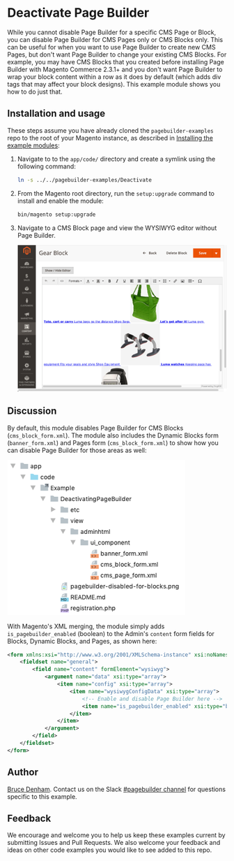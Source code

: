 # Deactivate Page Builder

While you cannot disable Page Builder for a specific CMS Page or Block, you can disable Page Builder for CMS Pages only or CMS Blocks only. This can be useful for when you want to use Page Builder to create new CMS Pages, but don't want Page Builder to change your existing CMS Blocks. For example, you may have CMS Blocks that you created before installing Page Builder with Magento Commerce 2.3.1+ and you don't want Page Builder to wrap your block content within a row as it does by default (which adds div tags that may affect your block designs). This example module shows you how to do just that.

## Installation and usage

These steps assume you have already cloned the `pagebuilder-examples` repo to the root of your Magento instance, as described in [Installing the example modules](../../README.md):

1. Navigate to to the `app/code/` directory and create a symlink using the following command:

    ```bash
    ln -s ../../pagebuilder-examples/Deactivate
    ```

1. From the Magento root directory, run the `setup:upgrade` command to install and enable the module:

   ```bash
   bin/magento setup:upgrade
   ```

1. Navigate to a CMS Block page and view the WYSIWYG editor without Page Builder.

    ![Page Builder disabled for blocks](pagebuilder-disabled-for-blocks.png "Page Builder disabled for blocks")

## Discussion

By default, this module disables Page Builder for CMS Blocks (`cms_block_form.xml`). The module also includes the Dynamic Blocks form (`banner_form.xml`) and Pages form (`cms_block_form.xml`) to show how you can disable Page Builder for those areas as well:

![CMS form overrides](cms-form-overrides.png "CMS form overrides for disabling Page Builder")

With Magento's XML merging, the module simply adds `is_pagebuilder_enabled` (boolean) to the Admin's `content` form fields for Blocks, Dynamic Blocks, and Pages, as shown here:

```xml
<form xmlns:xsi="http://www.w3.org/2001/XMLSchema-instance" xsi:noNamespaceSchemaLocation="urn:magento:module:Magento_Ui:etc/ui_configuration.xsd">
    <fieldset name="general">
        <field name="content" formElement="wysiwyg">
            <argument name="data" xsi:type="array">
                <item name="config" xsi:type="array">
                    <item name="wysiwygConfigData" xsi:type="array">
                        <!-- Enable and disable Page Builder here -->
                        <item name="is_pagebuilder_enabled" xsi:type="boolean">false</item>
                    </item>
                </item>
            </argument>
        </field>
    </fieldset>
</form>
```

## Author

[Bruce Denham](https://github.com/bdenham). Contact us on the Slack [#pagebuilder channel](https://slack.com/app_redirect?channel=pagebuilder) for questions specific to this example.

## Feedback

We encourage and welcome you to help us keep these examples current by submitting Issues and Pull Requests. We also welcome your feedback and ideas on other code examples you would like to see added to this repo.
